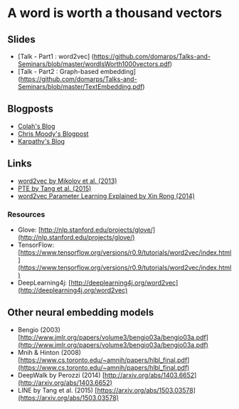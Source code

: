 # A word is worth a thousand vectors

## Slides

* [Talk - Part1 : word2vec] (https://github.com/domarps/Talks-and-Seminars/blob/master/wordIsWorth1000vectors.pdf)
* [Talk - Part2 : Graph-based embedding] (https://github.com/domarps/Talks-and-Seminars/blob/master/TextEmbedding.pdf)

## Blogposts

* [Colah's Blog](http://colah.github.io/)
* [Chris Moody's Blogpost](http://multithreaded.stitchfix.com/blog/2015/03/11/word-is-worth-a-thousand-vectors/)
* [Karpathy's Blog](http://karpathy.github.io/)

## Links
* [word2vec by Mikolov et al. (2013)](http://papers.nips.cc/paper/5021-distributed-representations-of-words-and-phrases-and-their-compositionality.pdf)
* [PTE by Tang et al. (2015)](http://arxiv.org/abs/1508.00200)
* [word2vec Parameter Learning Explained by Xin Rong (2014)](http://arxiv.org/abs/1411.2738)

### Resources

* Glove: [http://nlp.stanford.edu/projects/glove/](http://nlp.stanford.edu/projects/glove/)
* TensorFlow: [https://www.tensorflow.org/versions/r0.9/tutorials/word2vec/index.html](https://www.tensorflow.org/versions/r0.9/tutorials/word2vec/index.html)
* DeepLearning4j: [http://deeplearning4j.org/word2vec](http://deeplearning4j.org/word2vec)

## Other neural embedding models

* Bengio (2003) [http://www.jmlr.org/papers/volume3/bengio03a/bengio03a.pdf](http://www.jmlr.org/papers/volume3/bengio03a/bengio03a.pdf)
* Mnih & Hinton (2008) [https://www.cs.toronto.edu/~amnih/papers/hlbl_final.pdf](https://www.cs.toronto.edu/~amnih/papers/hlbl_final.pdf)
* DeepWalk by Perozzi (2014) [http://arxiv.org/abs/1403.6652](http://arxiv.org/abs/1403.6652)
* LINE by Tang et al. (2015) [https://arxiv.org/abs/1503.03578](https://arxiv.org/abs/1503.03578)
